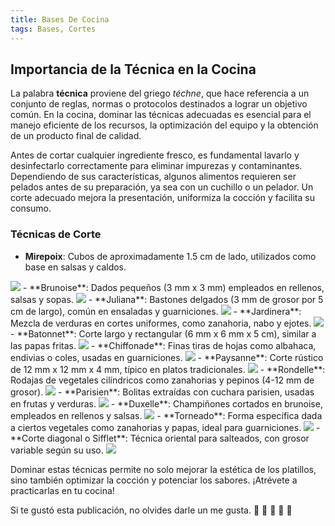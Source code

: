 ```yaml
---
title: Bases De Cocina
tags: Bases, Cortes
---
```


## Importancia de la Técnica en la Cocina

La palabra **técnica** proviene del griego *téchne*, que hace referencia a un conjunto de reglas, normas o protocolos destinados a lograr un objetivo común. En la cocina, dominar las técnicas adecuadas es esencial para el manejo eficiente de los recursos, la optimización del equipo y la obtención de un producto final de calidad.

Antes de cortar cualquier ingrediente fresco, es fundamental lavarlo y desinfectarlo correctamente para eliminar impurezas y contaminantes. Dependiendo de sus características, algunos alimentos requieren ser pelados antes de su preparación, ya sea con un cuchillo o un pelador. Un corte adecuado mejora la presentación, uniformiza la cocción y facilita su consumo.

### **Técnicas de Corte**

- **Mirepoix**: Cubos de aproximadamente 1.5 cm de lado, utilizados como base en salsas y caldos.
<img class="image image--lg" src="https://www.lafallera.es/wp-content/uploads/2024/04/shutterstock_1893433816.jpg"/>
- **Brunoise**: Dados pequeños (3 mm x 3 mm) empleados en rellenos, salsas y sopas.
<img class="image image--lg" src="https://www.cuina.cat/uploads/s1/25/10/02/brunoiseweb-32860_42_645x400.jpg"/>
- **Juliana**: Bastones delgados (3 mm de grosor por 5 cm de largo), común en ensaladas y guarniciones.
<img class="image image--lg" src="https://www.arrozsos.es/wp-content/uploads/2024/03/shutterstock_631441214-1-1080x675.jpg"/>
- **Jardinera**: Mezcla de verduras en cortes uniformes, como zanahoria, nabo y ejotes.
<img class="image image--lg" src="https://www.butterandqueen.com/wp-content/uploads/Corte-en-jardinera-1200x663.jpg"/>
- **Batonnet**: Corte largo y rectangular (6 mm x 6 mm x 5 cm), similar a las papas fritas.
<img class="image image--lg" src="https://www.petitchef.es/imgupl/recipe/papas-fritas--md-460076p722472.jpg"/>
- **Chiffonade**: Finas tiras de hojas como albahaca, endivias o coles, usadas en guarniciones.
<img class="image image--lg" src="https://i.ytimg.com/vi/12sTtErClaQ/maxresdefault.jpg"/>
- **Paysanne**: Corte rústico de 12 mm x 12 mm x 4 mm, típico en platos tradicionales.
<img class="image image--lg" src="https://www.butterandqueen.com/wp-content/uploads/Corte-en-paysanne-1200x663.png"/>
- **Rondelle**: Rodajas de vegetales cilíndricos como zanahorias y pepinos (4-12 mm de grosor).
<img class="image image--lg" src="https://media.foodandtravel.mx/wp-content/uploads/2021/07/cortes-de-cocina-rondelle-1024x683.jpg"/>
- **Parisien**: Bolitas extraídas con cuchara parisien, usadas en frutas y verduras.
<img class="image image--lg" src="https://www.butterandqueen.com/wp-content/uploads/Corte-Parisien-1200x663.jpg"/>
- **Duxelle**: Champiñones cortados en brunoise, empleados en rellenos y salsas.
<img class="image image--lg" src="https://www.gastronomiavasca.net/uploads/image/file/6487/Duxell.jpg"/>
- **Torneado**: Forma específica dada a ciertos vegetales como zanahorias y papas, ideal para guarniciones.
<img class="image image--lg" src="https://ingenieriademenu.com/wp-content/uploads/2021/06/Tipo-de-corte-en-cocina-torneado.jpg"/>
- **Corte diagonal o Sifflet**: Técnica oriental para salteados, con grosor variable según su uso.
<img class="image image--lg" src="https://www.gastronomiaycia.com/wp-content/uploads/2016/01/corte_sifflets.jpg"/>


Dominar estas técnicas permite no solo mejorar la estética de los platillos, sino también optimizar la cocción y potenciar los sabores. ¡Atrévete a practicarlas en tu cocina!

Si te gustó esta publicación, no olvides darle un me gusta. :star2: :star2: :star2: :star2: :star2:

